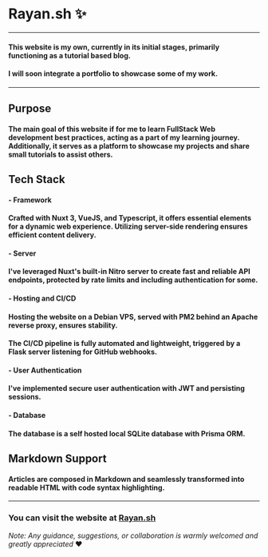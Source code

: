 # Rayan.sh ✨
______
#### This website is my own, currently in its initial stages, primarily functioning as a tutorial based blog.
#### I will soon integrate a portfolio to showcase some of my work.
______

## Purpose
#### The main goal of this website if for me to learn FullStack Web development best practices, acting as a part of my learning journey. Additionally, it serves as a platform to showcase my projects and share small tutorials to assist others.

## Tech Stack
#### - Framework
#### Crafted with Nuxt 3, VueJS, and Typescript, it offers essential elements for a dynamic web experience. Utilizing server-side rendering ensures efficient content delivery.
#### - Server
#### I've leveraged Nuxt's built-in Nitro server to create fast and reliable API endpoints, protected by rate limits and including authentication for some.
#### - Hosting and CI/CD
#### Hosting the website on a Debian VPS, served with PM2 behind an Apache reverse proxy, ensures stability.
####  The CI/CD pipeline is fully automated and lightweight, triggered by a Flask server listening for GitHub webhooks.
#### - User Authentication
#### I've implemented secure user authentication with JWT and persisting sessions.
#### - Database
#### The database is a self hosted local SQLite database with Prisma ORM.

## Markdown Support
#### Articles are composed in Markdown and seamlessly transformed into readable HTML with code syntax highlighting.

______

### You can visit the website at [Rayan.sh](https://rayan.sh/)
_Note: Any guidance, suggestions, or collaboration is warmly welcomed and greatly appreciated_ ♥️